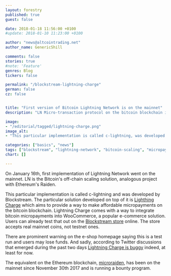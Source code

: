 ```yaml
---
layout: forestry
published: true
guest: false

date: 2018-01-18 11:56:00 +0100
#update: 2018-01-10 11:23:00 +0100

author: "news@altcointrading.net"
author_name: GenericShill

comments: false
stories: true
#note: 'Feature'
genres: Blog
tickers: false

permalink: "/blockstream-lightning-charge"
german: false
cz: false


title: "First version of Bitcoin Lightning Network is on the mainnet"
description: "LN Micro-transaction protocol on the bitcoin blockchain is currently powering the Blockstream e-shop, and is buggy."

image:
- "/editorial/tagged/lightning-charge.png"
image_alt:
- "This particular implementation is called c-lightning, was developed by Blockstream."

categories: ["basics", "news"]
tags: ["blockstream", "lightning-network", "bitcoin-scaling", "micropayments", "ln"]
chart: []

---
```


On January 16th, first implementation of Lightning Network went on the mainnet. LN is the Bitcoin's off-chain scaling solution, analogous project with Ethereum's Raiden.

This particular implementation is called c-lightning and was developed by Blockstream. The particular solution developed on top of it is [Lighthing Charge](https://github.com/ElementsProject/lightning-charge) which aims to provide a way to make affordable micropayments on the bitcoin blockchain. Lightning Charge comes with a way to integrate bitcoin micropayments into WooCommerce, a popular e-commerce solution. Users can already test that out on the [Blockstream store](https://store.blockstream.com/) online. The store accepts real mainnet coins, not testnet ones.

There are prominent warning on the e-shop homepage saying this is a test run and users may lose funds. And sadly, according to Twitter discussions that emerged during the past two days [Lightning Charge is buggy](https://twitter.com/TraceMayer/status/953430172019101696) indeed, at least for now.

The equivalent on the Ethereum blockchain, [microraiden](https://raiden.network/micro.html), has been on the mainnet since November 30th 2017 and is running a bounty program.
